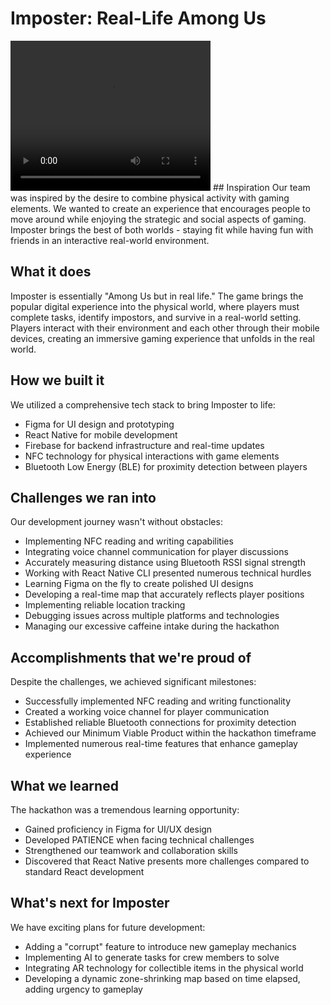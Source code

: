 # Imposter: Real-Life Among Us
<video width="320" height="240" controls>
  <source src="https://player.vimeo.com/video/1061763802?h=d2f47178c6" type="video/mp4">
</video>
## Inspiration
Our team was inspired by the desire to combine physical activity with gaming elements. We wanted to create an experience that encourages people to move around while enjoying the strategic and social aspects of gaming. Imposter brings the best of both worlds - staying fit while having fun with friends in an interactive real-world environment.

## What it does
Imposter is essentially "Among Us but in real life." The game brings the popular digital experience into the physical world, where players must complete tasks, identify impostors, and survive in a real-world setting. Players interact with their environment and each other through their mobile devices, creating an immersive gaming experience that unfolds in the real world.

## How we built it
We utilized a comprehensive tech stack to bring Imposter to life:
- Figma for UI design and prototyping
- React Native for mobile development
- Firebase for backend infrastructure and real-time updates
- NFC technology for physical interactions with game elements
- Bluetooth Low Energy (BLE) for proximity detection between players

## Challenges we ran into
Our development journey wasn't without obstacles:
- Implementing NFC reading and writing capabilities
- Integrating voice channel communication for player discussions
- Accurately measuring distance using Bluetooth RSSI signal strength
- Working with React Native CLI presented numerous technical hurdles
- Learning Figma on the fly to create polished UI designs
- Developing a real-time map that accurately reflects player positions
- Implementing reliable location tracking
- Debugging issues across multiple platforms and technologies
- Managing our excessive caffeine intake during the hackathon

## Accomplishments that we're proud of
Despite the challenges, we achieved significant milestones:
- Successfully implemented NFC reading and writing functionality
- Created a working voice channel for player communication
- Established reliable Bluetooth connections for proximity detection
- Achieved our Minimum Viable Product within the hackathon timeframe
- Implemented numerous real-time features that enhance gameplay experience

## What we learned
The hackathon was a tremendous learning opportunity:
- Gained proficiency in Figma for UI/UX design
- Developed PATIENCE when facing technical challenges
- Strengthened our teamwork and collaboration skills
- Discovered that React Native presents more challenges compared to standard React development

## What's next for Imposter
We have exciting plans for future development:
- Adding a "corrupt" feature to introduce new gameplay mechanics
- Implementing AI to generate tasks for crew members to solve
- Integrating AR technology for collectible items in the physical world
- Developing a dynamic zone-shrinking map based on time elapsed, adding urgency to gameplay
